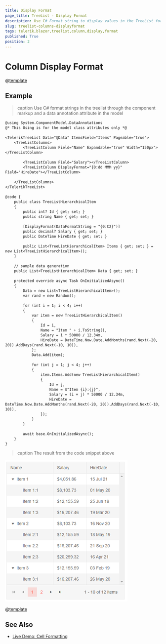 ```yaml
---
title: Display Format
page_title: TreeList - Display Format
description: Use C# Format string to display values in the TreeList for Blazor.
slug: treelist-columns-displayformat
tags: telerik,blazor,treelist,column,display,format
published: True
position: 2
---
```


# Column Display Format

@[template](/_contentTemplates/grid/common-link.md#display-format-basics)

## Example

>caption Use C# format strings in the treelist through the component markup and a data annotation attribute in the model

````RAZOR
@using System.ComponentModel.DataAnnotations
@* This Using is for the model class attributes only *@

<TelerikTreeList Data="@Data" ItemsField="Items" Pageable="true">
    <TreeListColumns>
        <TreeListColumn Field="Name" Expandable="true" Width="150px"></TreeListColumn>

        <TreeListColumn Field="Salary"></TreeListColumn>
        <TreeListColumn DisplayFormat="{0:dd MMM yy}" Field="HireDate"></TreeListColumn>

    </TreeListColumns>
</TelerikTreeList>

@code {
    public class TreeListHierarchicalItem
    {
        public int? Id { get; set; }
        public string Name { get; set; }

        [DisplayFormat(DataFormatString = "{0:C2}")]
        public decimal? Salary { get; set; }
        public DateTime HireDate { get; set; }

        public List<TreeListHierarchicalItem> Items { get; set; } = new List<TreeListHierarchicalItem>();
    }

    // sample data generation
    public List<TreeListHierarchicalItem> Data { get; set; }

    protected override async Task OnInitializedAsync()
    {
        Data = new List<TreeListHierarchicalItem>();
        var rand = new Random();

        for (int i = 1; i < 4; i++)
        {
            var item = new TreeListHierarchicalItem()
            {
                Id = i,
                Name = "Item " + i.ToString(),
                Salary = i * 50000 / 12.34m,
                HireDate = DateTime.Now.Date.AddMonths(rand.Next(-20, 20)).AddDays(rand.Next(-10, 10)),
            };
            Data.Add(item);

            for (int j = 1; j < 4; j++)
            {
                item.Items.Add(new TreeListHierarchicalItem()
                {
                    Id = j,
                    Name = $"Item {i}:{j}",
                    Salary = (i + j) * 50000 / 12.34m,
                    HireDate = DateTime.Now.Date.AddMonths(rand.Next(-20, 20)).AddDays(rand.Next(-10, 10)),
                });
            }
        }

        await base.OnInitializedAsync();
    }
}
````

>caption The result from the code snippet above

![DisplayFormat basic sample](images/treelist-display-format.png)


@[template](/_contentTemplates/grid/common-link.md#display-format-notes)


## See Also

  * [Live Demo: Cell Formatting](https://demos.telerik.com/blazor-ui/treelist/cell-formatting)
